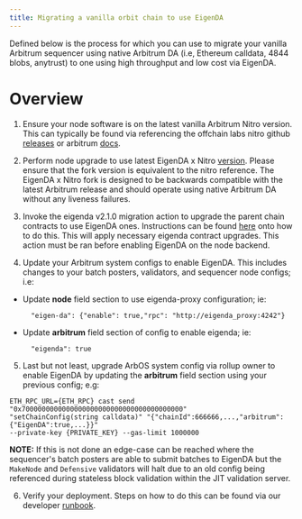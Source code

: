 ```yaml
---
title: Migrating a vanilla orbit chain to use EigenDA
---
```


Defined below is the process for which you can use to migrate your vanilla Arbitrum sequencer using native Arbitrum DA (i.e, Ethereum calldata, 4844 blobs, anytrust) to one using high throughput and low cost via EigenDA. 

# Overview
1. Ensure your node software is on the latest vanilla Arbitrum Nitro version. This can typically be found via referencing the offchain labs nitro github [releases](https://github.com/OffchainLabs/nitro/releases) or arbitrum [docs](https://docs.arbitrum.io/run-arbitrum-node/arbos-releases/overview).

2. Perform node upgrade to use latest EigenDA x Nitro [version](https://github.com/Layr-Labs/nitro/releases). Please ensure that the fork version is equivalent to the nitro reference. The EigenDA x Nitro fork is designed to be backwards compatible with the latest Arbitrum release and should operate using native Arbitrum DA without any liveness failures.

3. Invoke the eigenda v2.1.0 migration action to upgrade the parent chain contracts to use EigenDA ones. Instructions can be found [here](https://github.com/Layr-Labs/orbit-actions/blob/0bc2322333e19e5b26965ffd2083d214d291e588/scripts/foundry/contract-upgrades/eigenda-2.1.0/README.md) onto how to do this. This will apply necessary eigenda contract upgrades. This action must be ran before enabling EigenDA on the node backend.

4. Update your Arbitrum system configs to enable EigenDA. This includes changes to your batch posters, validators, and sequencer node configs; i.e:
- Update **node** field section to use eigenda-proxy configuration; ie:

        "eigen-da": {"enable": true,"rpc": "http://eigenda_proxy:4242"}

- Update **arbitrum** field section of config to enable eigenda; ie:

        "eigenda": true

5. Last but not least, upgrade ArbOS system config via rollup owner to enable EigenDA by updating the **arbitrum** field section using your previous config; e.g:
```
ETH_RPC_URL={ETH_RPC} cast send "0x7000000000000000000000000000000000000000"
"setChainConfig(string calldata)" "{"chainId":666666,...,"arbitrum":{"EigenDA":true,...}}"
--private-key {PRIVATE_KEY} --gas-limit 1000000
``` 

**NOTE:** If this is not done an edge-case can be reached where the sequencer's batch posters are able to submit batches to EigenDA but the `MakeNode` and `Defensive` validators will halt due to an old config being referenced during stateless block validation within the JIT validation server.

6. Verify your deployment. Steps on how to do this can be found via our developer [runbook](https://eigen-labs.notion.site/Developer-Runbook-12466062c1a7495ebc1d803169c37644?pvs=4).